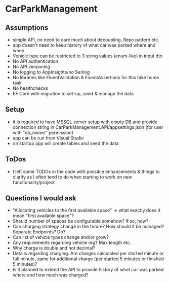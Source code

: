 # CarParkManagement


## Assumptions
- simple API, no need to care much about decoupling, Repo pattern etc.
- app doesn't need to keep history of what car was parked where and when
- Vehicle type can be restricted to 3 string values (enum-like) in input dto
- No API authentication
- No API versioning
- No logging to AppInsights/no Serilog
- No libraries like FluentValidation & FluentAssertions for this take home task
- No healthchecks
- EF Core with migration to set-up, seed & manage the data

## Setup
- it is required to have MSSQL server setup with empty DB and provide connection string in CarParkManagement.API/appsettings.json (for user with "db_owner" permission)
- app can be run from Visual Studio
- on startup app will create tables and seed the data

## ToDos
- I left some TODOs in the code with possible enhancements & things to clarify as I often tend to do when starting to work on new functionality/project

## Questions I would ask
- "Allocating vehicles to the first available space" -> what exactly does it mean "first available space"?
- Should number of spaces be configurable somehow? If so, how?
- Can charging strategy change in the future? How should it be managed? Separate Endpoints? Db?
- Can list of vehicle types change and/or grow?
- Any requirements regarding vehicle reg? Max length etc.
- Why charge is double and not decimal?
- Details regarding charging. Are charges calculated per started minute or full minute, same for additional charge (per started 5 minutes or finished 5 minutes)?
- Is it planned to extend the API to provide history of what car was parked where and how much was charged?
